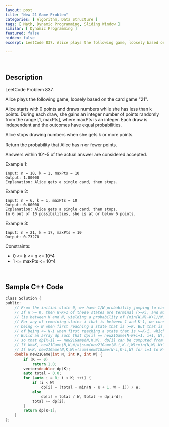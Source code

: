 ```yaml
---
layout: post
title: "New 21 Game Problem"
categories: [ Algorithm, Data Structure ]
tags: [ Math, Dynamic Programming, Sliding Window ]
similar: [ Dynamic Programming ]
featured: false
hidden: false
excerpt: LeetCode 837. Alice plays the following game, loosely based on the card game "21".

---
```


<br />

## Description

LeetCode Problem 837.

Alice plays the following game, loosely based on the card game "21".

Alice starts with 0 points and draws numbers while she has less than k points. During each draw, she gains an integer number of points randomly from the range [1, maxPts], where maxPts is an integer. Each draw is independent and the outcomes have equal probabilities.

Alice stops drawing numbers when she gets k or more points.

Return the probability that Alice has n or fewer points.

Answers within 10^-5 of the actual answer are considered accepted.

Example 1:
```
Input: n = 10, k = 1, maxPts = 10
Output: 1.00000
Explanation: Alice gets a single card, then stops.
```

Example 2:
```
Input: n = 6, k = 1, maxPts = 10
Output: 0.60000
Explanation: Alice gets a single card, then stops.
In 6 out of 10 possibilities, she is at or below 6 points.
```

Example 3:
```
Input: n = 21, k = 17, maxPts = 10
Output: 0.73278
```

Constraints:
* 0 <= k <= n <= 10^4
* 1 <= maxPts <= 10^4

<br />

## Sample C++ Code


```c
class Solution {
public:
    // From the initial state 0, we have 1/W probability jumping to each state between 1 and W. 
    // If W >= K, then W-K+1 of these states are terminal (>=K), and min(W,N)-K+1 of them 
    // lie between K and N, yielding a probability of (min(W,N)-K+1)/W.
    // For any of remaining states i that is between 1 and K-1, we consider its probability of 
    // being <= N when first reaching a state that is >=K. But that is same as the probability 
    // of being <= N-i when first reaching a state that is >=K-i, which is new21Game(N-i,K-i,W).
    // Build an array dp such that dp[i] == new21Game(N-K+i+1, i+1, W), 
    // so that dp[K-1] == new21Game(N,K,W). dp[i] can be computed from dp[i-1], ..., dp[i-W].
    // If W>=K, new21Game(N,K,W)=(sum(new21Game(N-i,K-i,W)+min(N,W)-K+1) for i=1 to K-1)/W
    // If W<K, new21Game(N,K,W)=(sum(new21Game(N-i,K-i,W) for i=1 to K-1)/W
    double new21Game(int N, int K, int W) {
        if (K == 0) 
            return 1.0;
        vector<double> dp(K);
        auto total = 0.0;
        for (auto i = 0; i < K; ++i) {
            if (i < W) 
                dp[i] = (total + min(N - K + 1, W - i)) / W;
            else 
                dp[i] = total / W, total -= dp[i-W];
            total += dp[i];
        }
        return dp[K-1];
    }
};
```


